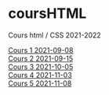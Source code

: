 # coursHTML
Cours html / CSS 2021-2022


[Cours 1 2021-09-08](cours1/README_cours1.html)<br>
[Cours 2 2021-09-15](cours2/README_cours2.html)<br>
[Cours 3 2021-10-05](cours3/README_cours3.html)<br>
[Cours 4 2021-11-03](cours4/README_cours4.html)<br>
[Cours 5 2021-11-08](cours4/README_cours5.html)<br>
